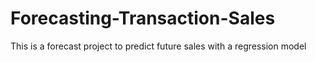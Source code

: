 # Forecasting-Transaction-Sales
This is a forecast project to predict future sales with a regression model
